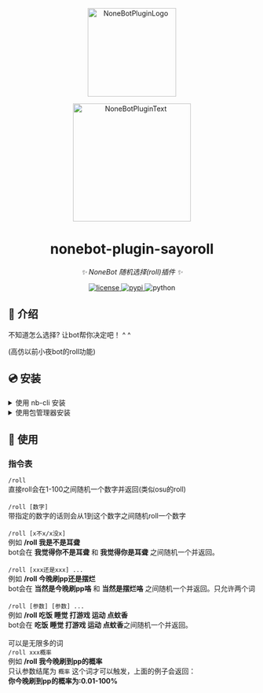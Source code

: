 <div align="center">
  <a href="https://v2.nonebot.dev/store"><img src="https://github.com/A-kirami/nonebot-plugin-template/blob/resources/nbp_logo.png" width="180" height="180" alt="NoneBotPluginLogo"></a>
  <br>
  <p><img src="https://github.com/A-kirami/nonebot-plugin-template/blob/resources/NoneBotPlugin.svg" width="240" alt="NoneBotPluginText"></p>
</div>

<div align="center">

# nonebot-plugin-sayoroll

_✨ NoneBot 随机选择(roll)插件 ✨_


<a href="./LICENSE">
    <img src="https://img.shields.io/github/license/mas-alone/nonebot-plugin-sayoroll.svg" alt="license">
</a>
<a href="https://pypi.python.org/pypi/nonebot-plugin-sayoroll">
    <img src="https://img.shields.io/pypi/v/nonebot-plugin-sayoroll.svg" alt="pypi">
</a>
<img src="https://img.shields.io/badge/python-3.8+-blue.svg" alt="python">

</div>

## 📖 介绍

不知道怎么选择? 让bot帮你决定吧！ ^ ^

(高仿以前小夜bot的roll功能)

## 💿 安装

<details>
<summary>使用 nb-cli 安装</summary>
在 nonebot2 项目的根目录下打开命令行, 输入以下指令即可安装

    nb plugin install nonebot-plugin-sayoroll

</details>

<details>
<summary>使用包管理器安装</summary>
在 nonebot2 项目的插件目录下, 打开命令行, 根据你使用的包管理器, 输入相应的安装命令

<details>
<summary>pip</summary>

    pip install nonebot-plugin-sayoroll
</details>
<details>
<summary>pdm</summary>

    pdm add nonebot-plugin-sayoroll
</details>
<details>
<summary>poetry</summary>

    poetry add nonebot-plugin-sayoroll
</details>
<details>
<summary>conda</summary>

    conda install nonebot-plugin-sayoroll
</details>

打开 nonebot2 项目根目录下的 `pyproject.toml` 文件, 在 `[tool.nonebot]` 部分追加写入

    plugins = ["nonebot_plugin_sayoroll"]

</details>

## 🎉 使用
### 指令表
`/roll`<br>
直接roll会在1-100之间随机一个数字并返回(类似osu的roll)<br><br>
`/roll [数字]`<br>
带指定的数字的话则会从1到这个数字之间随机roll一个数字<br><br>
`/roll [x不x/x没x]`<br>
例如 **/roll 我是不是耳聋** <br>
bot会在 **我觉得你不是耳聋** 和 **我觉得你是耳聋** 之间随机一个并返回。<br><br>
`/roll [xxx还是xxx] ...`<br>
例如 **/roll 今晚刷pp还是摆烂** <br>
bot会在 **当然是今晚刷pp咯** 和 **当然是摆烂咯** 之间随机一个并返回。只允许两个词<br><br>
`/roll [参数] [参数] ...`<br>
例如 **/roll 吃饭 睡觉 打游戏 运动 点蚊香**<br>
bot会在 **吃饭 睡觉 打游戏 运动 点蚊香**之间随机一个并返回。<br><br>
可以是无限多的词<br>
`/roll xxx概率`<br>
例如 **/roll 我今晚刷到pp的概率**<br>
只认参数结尾为 `概率` 这个词才可以触发，上面的例子会返回：<br>
**你今晚刷到pp的概率为:0.01-100%**
